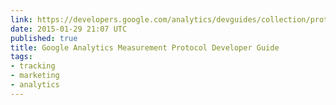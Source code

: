```yaml
---
link: https://developers.google.com/analytics/devguides/collection/protocol/v1/devguide
date: 2015-01-29 21:07 UTC
published: true
title: Google Analytics Measurement Protocol Developer Guide
tags:
- tracking
- marketing
- analytics
---
```



